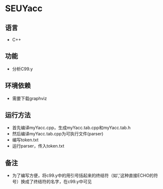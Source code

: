 # SEUYacc
## 语言
* C++
## 功能
* 分析C99.y
## 环境依赖
* 需要下载graphviz
## 运行方法
* 首先编译myYacc.cpp，生成myYacc.tab.cpp和myYacc.tab.h
* 然后编译myYacc.tab.cpp为可执行文件(parser)
* 编写token.txt
* 运行parser，传入token.txt
## 备注
* 为了编写方便，将c99.y中的用引号括起来的终结符（如','这种直接ECHO的符号）换成了终结符的名字，在c99.y中可见
